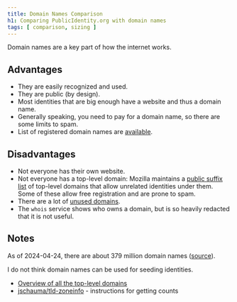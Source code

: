 ```yaml
---
title: Domain Names Comparison
h1: Comparing PublicIdentity.org with domain names
tags: [ comparison, sizing ]
---
```


Domain names are a key part of how the internet works.

## Advantages

* They are easily recognized and used.
* They are public (by design).
* Most identities that are big enough have a website and thus a domain name.
* Generally speaking, you need to pay for a domain name, so there are some limits to spam.
* List of registered domain names are [available](https://czds.icann.org/home).

## Disadvantages

* Not everyone has their own website.
* Not everyone has a top-level domain: Mozilla maintains a [public suffix list](https://publicsuffix.org/) of top-level domains that allow unrelated identities under them.  Some of these allow free registration and are prone to spam.
* There are a lot of [unused domains](https://ccampbell.io/posts/10-percent-of-top-million-sites-are-dead/).
* The `whois` service shows who owns a domain, but is so heavily redacted that it is not useful.

## Notes



As of 2024-04-24, there are about 379 million domain names ([source](https://www.netmeister.org/tldstats/)).

I do not think domain names can be used for seeding identities.

* [Overview of all the top-level domains](https://netmeister.org/blog/tlds.html)
* [jschauma/tld-zoneinfo](https://github.com/jschauma/tld-zoneinfo) - instructions for getting counts
